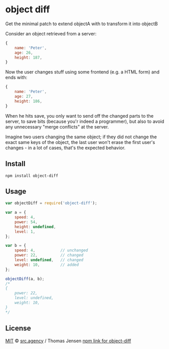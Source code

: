 # object diff

Get the minimal patch to extend objectA with to transform it into
objectB

Consider an object retrieved from a server:

```js
{
	name: 'Peter',
	age: 26,
	height: 187,
}
```

Now the user changes stuff using some frontend (e.g. a HTML form) and
ends with:

```js
{
	name: 'Peter',
	age: 27,
	height: 186,
}
```

When he hits save, you only want to send off the changed parts to the
server, to save bits (because you'r indeed a programmer), but also to
avoid any unnecessary "merge conflicts" at the server.

Imagine two users changing the same object; if they did not change the
exact same keys of the object, the last user won't erase the first
user's changes - in a lot of cases, that's the expected behavior.

## Install

```
npm install object-diff
```

## Usage

```js
var objectDiff = require('object-diff');

var a = {
	speed: 4,
	power: 54,
	height: undefined,
	level: 1,
};

var b = {
	speed: 4,			// unchanged
	power: 22,			// changed
	level: undefined,	// changed
	weight: 10,			// added
};

objectDiff(a, b);
/*
{
	power: 22,
	level: undefined,
	weight: 10,
}
*/
```

## License

[MIT](http://opensource.org/licenses/MIT) ©
[src.agency](http://src.agency) / Thomas Jensen
[npm link for object-diff](https://www.npmjs.com/package/object-diff)

